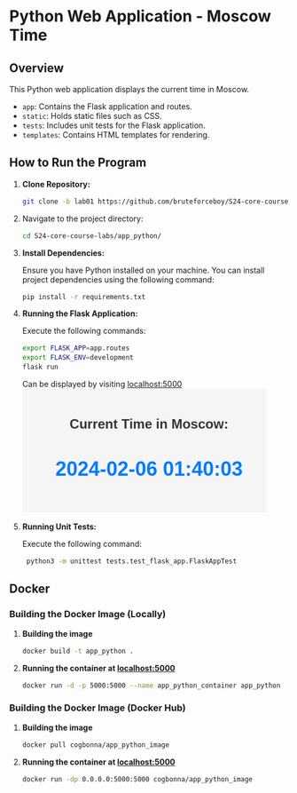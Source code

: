 # Python Web Application - Moscow Time

## Overview

This Python web application displays the current time in Moscow. 

- `app`: Contains the Flask application and routes.
- `static`: Holds static files such as CSS.
- `tests`: Includes unit tests for the Flask application.
- `templates`: Contains HTML templates for rendering.

## How to Run the Program

1. **Clone Repository:** 
   ```bash 
   git clone -b lab01 https://github.com/bruteforceboy/S24-core-course-labs/
   ```

2. Navigate to the project directory:
   ```bash 
   cd S24-core-course-labs/app_python/
   ```
3. **Install Dependencies:**

   Ensure you have Python installed on your machine. You can install project dependencies using the following command:
   ```bash
   pip install -r requirements.txt
   ```
4. **Running the Flask Application:** 

	Execute the following commands:
   ```bash
   export FLASK_APP=app.routes	
   export FLASK_ENV=development
   flask run
   ```
   Can be displayed by visiting [localhost:5000](127.0.0.1/5000)
   \
   ![alt text](./md_screenshots/image-1.png)

5. **Running Unit Tests:**

   Execute the following command:
   ```bash
	python3 -m unittest tests.test_flask_app.FlaskAppTest
   ```

## Docker 

### Building the Docker Image (Locally)

1. **Building the image**
   ```bash 
   docker build -t app_python .
   ```
2. **Running the container at [localhost:5000](127.0.0.1/5000)**
   ```bash 
   docker run -d -p 5000:5000 --name app_python_container app_python
   ```

### Building the Docker Image (Docker Hub)

1. **Building the image**
   ```bash 
   docker pull cogbonna/app_python_image
   ```
2. **Running the container at [localhost:5000](127.0.0.1/5000)**
   ```bash 
   docker run -dp 0.0.0.0:5000:5000 cogbonna/app_python_image
   ```